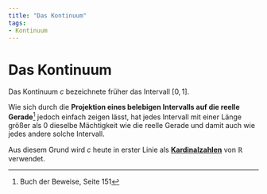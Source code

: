 ```yaml
---
title: "Das Kontinuum"
tags:
- Kontinuum
---
```


# Das Kontinuum

Das Kontinuum $c$ bezeichnete früher das Intervall $[0, 1]$.

Wie sich durch die **Projektion eines belebigen Intervalls auf die reelle Gerade**[^1] jedoch einfach zeigen lässt, hat jedes Intervall mit einer Länge größer als 0 dieselbe Mächtigkeit wie die reelle Gerade und damit auch wie jedes andere solche Intervall.

[^1]: Buch der Beweise, Seite 151

Aus diesem Grund wird $c$ heute in erster Linie als **[Kardinalzahlen](notes/BUCH%20der%20Beweise/Kardinal-%20und%20Ordinalzahlen.md)** von $\mathbb{R}$ verwendet.
